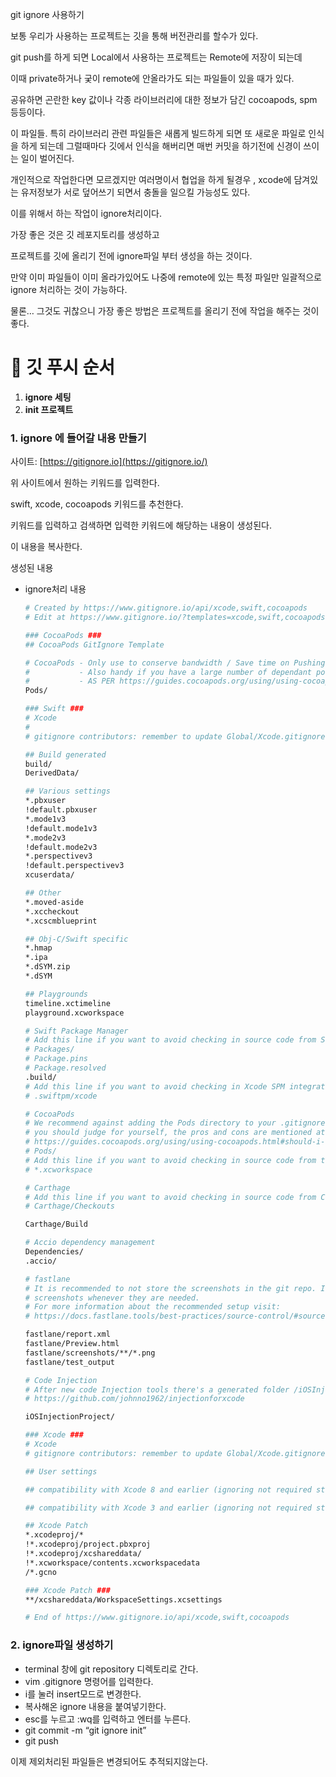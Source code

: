 git ignore 사용하기

보통 우리가 사용하는 프로젝트는 깃을 통해 버전관리를 할수가 있다.

git push를 하게 되면 Local에서 사용하는 프로젝트는 Remote에 저장이 되는데

이때 private하거나 궂이 remote에 안올라가도 되는 파일들이 있을 때가 있다.

공유하면 곤란한 key 값이나 각종 라이브러리에 대한 정보가 담긴 cocoapods, spm 등등이다.

이 파일들. 특히 라이브러리 관련 파일들은 새롭게 빌드하게 되면 또 새로운 파일로 인식을 하게 되는데 그럴때마다 깃에서 인식을 해버리면
매번 커밋을 하기전에 신경이 쓰이는 일이 벌어진다.

개인적으로 작업한다면 모르겠지만 여러명이서 협업을 하게 될경우 , xcode에 담겨있는 유저정보가 서로 덮어쓰기 되면서 충돌을 일으킬 가능성도 있다.

이를 위해서 하는 작업이 ignore처리이다.

가장 좋은 것은 깃 레포지토리를 생성하고

프로젝트를 깃에 올리기 전에 ignore파일 부터 생성을 하는 것이다.

만약 이미 파일들이 이미 올라가있어도 나중에 remote에 있는 특정 파일만 일괄적으로 ignore 처리하는 것이 가능하다.

물론… 그것도 귀찮으니 가장 좋은 방법은 프로젝트를 올리기 전에 작업을 해주는 것이 좋다.

# 📌 깃 푸시 순서

1. **ignore 세팅**
2. **init 프로젝트**

### 1. ignore 에 들어갈 내용 만들기

사이트: [https://gitignore.io](https://gitignore.io/)

위 사이트에서 원하는 키워드를 입력한다.

swift, xcode, cocoapods 키워드를 추천한다.

키워드를 입력하고 검색하면 입력한 키워드에 해당하는 내용이 생성된다.

이 내용을 복사한다.

생성된 내용

- ignore처리 내용

  ```bash
  # Created by https://www.gitignore.io/api/xcode,swift,cocoapods
  # Edit at https://www.gitignore.io/?templates=xcode,swift,cocoapods

  ### CocoaPods ###
  ## CocoaPods GitIgnore Template

  # CocoaPods - Only use to conserve bandwidth / Save time on Pushing
  #           - Also handy if you have a large number of dependant pods
  #           - AS PER https://guides.cocoapods.org/using/using-cocoapods.html NEVER IGNORE THE LOCK FILE
  Pods/

  ### Swift ###
  # Xcode
  #
  # gitignore contributors: remember to update Global/Xcode.gitignore, Objective-C.gitignore & Swift.gitignore

  ## Build generated
  build/
  DerivedData/

  ## Various settings
  *.pbxuser
  !default.pbxuser
  *.mode1v3
  !default.mode1v3
  *.mode2v3
  !default.mode2v3
  *.perspectivev3
  !default.perspectivev3
  xcuserdata/

  ## Other
  *.moved-aside
  *.xccheckout
  *.xcscmblueprint

  ## Obj-C/Swift specific
  *.hmap
  *.ipa
  *.dSYM.zip
  *.dSYM

  ## Playgrounds
  timeline.xctimeline
  playground.xcworkspace

  # Swift Package Manager
  # Add this line if you want to avoid checking in source code from Swift Package Manager dependencies.
  # Packages/
  # Package.pins
  # Package.resolved
  .build/
  # Add this line if you want to avoid checking in Xcode SPM integration.
  # .swiftpm/xcode

  # CocoaPods
  # We recommend against adding the Pods directory to your .gitignore. However
  # you should judge for yourself, the pros and cons are mentioned at:
  # https://guides.cocoapods.org/using/using-cocoapods.html#should-i-check-the-pods-directory-into-source-control
  # Pods/
  # Add this line if you want to avoid checking in source code from the Xcode workspace
  # *.xcworkspace

  # Carthage
  # Add this line if you want to avoid checking in source code from Carthage dependencies.
  # Carthage/Checkouts

  Carthage/Build

  # Accio dependency management
  Dependencies/
  .accio/

  # fastlane
  # It is recommended to not store the screenshots in the git repo. Instead, use fastlane to re-generate the
  # screenshots whenever they are needed.
  # For more information about the recommended setup visit:
  # https://docs.fastlane.tools/best-practices/source-control/#source-control

  fastlane/report.xml
  fastlane/Preview.html
  fastlane/screenshots/**/*.png
  fastlane/test_output

  # Code Injection
  # After new code Injection tools there's a generated folder /iOSInjectionProject
  # https://github.com/johnno1962/injectionforxcode

  iOSInjectionProject/

  ### Xcode ###
  # Xcode
  # gitignore contributors: remember to update Global/Xcode.gitignore, Objective-C.gitignore & Swift.gitignore

  ## User settings

  ## compatibility with Xcode 8 and earlier (ignoring not required starting Xcode 9)

  ## compatibility with Xcode 3 and earlier (ignoring not required starting Xcode 4)

  ## Xcode Patch
  *.xcodeproj/*
  !*.xcodeproj/project.pbxproj
  !*.xcodeproj/xcshareddata/
  !*.xcworkspace/contents.xcworkspacedata
  /*.gcno

  ### Xcode Patch ###
  **/xcshareddata/WorkspaceSettings.xcsettings

  # End of https://www.gitignore.io/api/xcode,swift,cocoapods
  ```

### 2. ignore파일 생성하기

- terminal 창에 git repository 디렉토리로 간다.
- vim .gitignore 명령어를 입력한다.
- i를 눌러 insert모드로 변경한다.
- 복사해온 ignore 내용을 붙여넣기한다.
- esc를 누르고 :wq를 입력하고 엔터를 누른다.
- git commit -m “git ignore init”
- git push

이제 제외처리된 파일들은 변경되어도 추적되지않는다.

